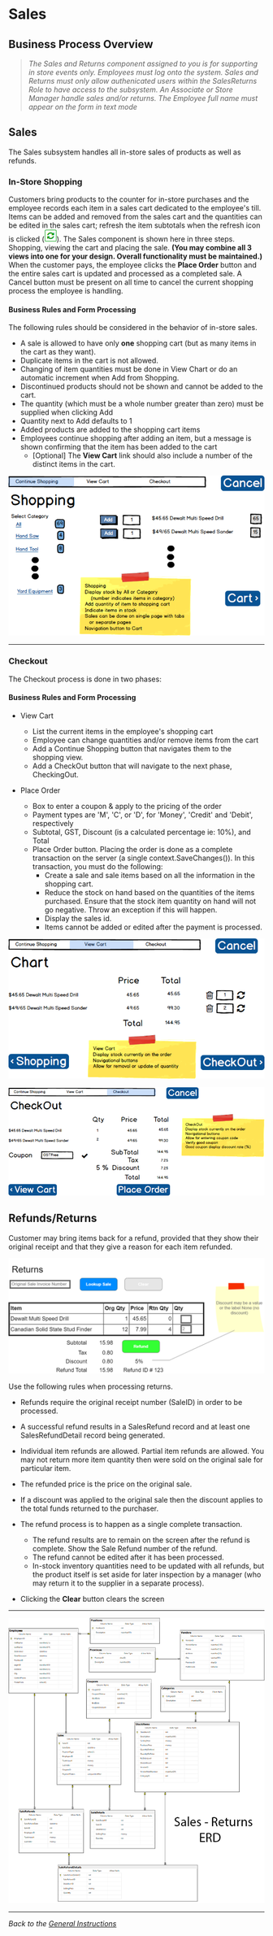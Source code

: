 # Sales

## Business Process Overview

> *The Sales and Returns component assigned to you is for supporting in store events only. Employees must log onto the system. Sales and Returns must only allow authenicated users within the SalesReturns Role to have access to the subsystem. An Associate or Store Manager handle sales and/or returns. The Employee full name must appear on the form in text mode*

## Sales

The Sales subsystem handles all in-store sales of products as well as refunds. 

### In-Store Shopping

Customers bring products to the counter for in-store purchases and the employee records each item in a sales cart dedicated to the employee's till. Items can be added and removed from the sales cart and the quantities can be edited in the sales cart; refresh the item subtotals when the refresh icon is clicked (![refresh](./Refresh.png)). The Sales component is shown here in three steps. Shopping, viewing the cart and placing the sale. **(You may combine all 3 views into one for your design. Overall functionality must be maintained.)** When the customer pays, the employee clicks the **Place Order** button and the entire sales cart is updated and processed as a completed sale. A Cancel button must be present on all time to cancel the current shopping process the employee is handling. 

#### Business Rules and Form Processing

The following rules should be considered in the behavior of in-store sales.

- A sale is allowed to have only **one** shopping cart (but as many items in the cart as they want). 
- Duplicate items in the cart is not allowed. 
- Changing of item quantities must be done in View Chart or do an automatic increment when Add from Shopping.
- Discontinued products should not be shown and cannot be added to the cart.
- The quantity (which must be a whole number greater than zero) must be supplied when clicking Add
- Quantity next to Add defaults to 1
- Added products are added to the shopping cart items
- Employees continue shopping after adding an item, but a message is shown confirming that the item has been added to the cart
    - [Optional] The **View Cart** link should also include a number of the distinct items in the cart.

![Demo Form](./Shopping.png)

----

### Checkout

The Checkout process is done in two phases:

#### Business Rules and Form Processing

- View Cart
  - List the current items in the employee's shopping cart
  - Employee can change quantities and/or remove items from the cart
  - Add a Continue Shopping button that navigates them to the shopping view.
  - Add a CheckOut button that will navigate to the next phase, CheckingOut.
  
- Place Order
  - Box to enter a coupon & apply to the pricing of the order
  - Payment types are 'M', 'C', or 'D', for 'Money', 'Credit' and 'Debit', respectively
  - Subtotal, GST, Discount (is a calculated percentage ie: 10%), and Total
  - Place Order button. Placing the order is done as a complete transaction on the server (a single context.SaveChanges()). In this transaction, you must do the following:
    - Create a sale and sale items based on all the information in the shopping cart.
    - Reduce the stock on hand based on the quantities of the items purchased. Ensure that the stock item quantity on hand will not go negative. Throw an exception if this will happen.
    - Display the sales id.
    - Items cannot be added or edited after the payment is processed.

![View Cart](./ViewCart.png)

![Checkout](./Checkout.png)

## Refunds/Returns

Customer may bring items back for a refund, provided that they show their original receipt and that they give a reason for each item refunded. 

![Refunds](./SalesRefunds.png)

Use the following rules when processing returns.

- Refunds require the original receipt number (SaleID) in order to be processed.
- A successful refund results in a SalesRefund record and at least one SalesRefundDetail record being generated.
- Individual item refunds are allowed. Partial item refunds are allowed. You may not return more item quantity then were sold on the original sale for particular item.
- The refunded price is the price on the original sale.
- If a discount was applied to the original sale then the discount applies to the total funds returned to the purchaser.
- The refund process is to happen as a single complete transaction.
  - The refund results are to remain on the screen after the refund is complete. Show the Sale Refund number of the refund.
  - The refund cannot be edited after it has been processed.
  - In-stock inventory quantities need to be updated with all refunds, but the product itself is set aside for later inspection by a manager (who may return it to the supplier in a separate process).

- Clicking the **Clear** button clears the screen

----

![eTools - Shopping ERD](./SalesReturns_ERD.png)

----

*Back to the [General Instructions](./../README.md)*